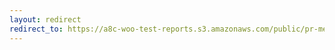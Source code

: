 ```yaml
---
layout: redirect
redirect_to: https://a8c-woo-test-reports.s3.amazonaws.com/public/pr-merge/41092/api/index.html
---
```

